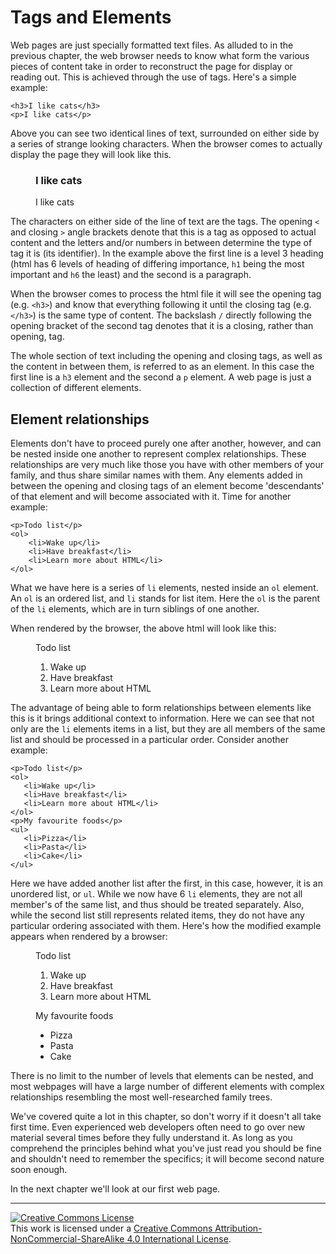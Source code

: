 # Tags and Elements
Web pages are just specially formatted text files. As alluded to in the previous chapter, the web browser needs to know what form the various pieces of content take in order to reconstruct the page for display or reading out. This is achieved through the use of tags. Here's a simple example:
```
<h3>I like cats</h3>
<p>I like cats</p>
```
Above you can see two identical lines of text, surrounded on either side by a series of strange looking characters. When the browser comes to actually display the page they will look like this.

<figure>
<h3>I like cats</h3>
<p>I like cats</p>
</figure>

The characters on either side of the line of text are the tags. The opening `<` and closing `>` angle brackets denote that this is a tag as opposed to actual content and the letters and/or numbers in between determine the type of tag it is (its identifier). In the example above the first line is a level 3 heading (html has 6 levels of heading of differing importance, `h1` being the most important and `h6` the least) and the second is a paragraph.

When the browser comes to process the html file it will see the opening tag (e.g. `<h3>`) and know that everything following it until the closing tag (e.g. `</h3>`) is the same type of content. The backslash `/` directly following the opening bracket of the second tag denotes that it is a closing, rather than opening, tag.

The whole section of text including the opening and closing tags, as well as the content in between them, is referred to as an element. In this case the first line is a `h3` element and the second a `p` element. A web page is just a collection of different elements.

## Element relationships
Elements don't have to proceed purely one after another, however, and can be nested inside one another to represent complex relationships. These relationships are very much like those you have with other members of your family, and thus share similar names with them. Any elements added in between the opening and closing tags of an element become 'descendants' of that element and will become associated with it. Time for another example:
```
<p>Todo list</p>
<ol>
    <li>Wake up</li>
    <li>Have breakfast</li>
    <li>Learn more about HTML</li>
</ol>
```
What we have here is a series of `li` elements, nested inside an `ol` element. An `ol` is an ordered list, and `li` stands for list item. Here the `ol` is the parent of the `li` elements, which are in turn siblings of one another.

When rendered by the browser, the above html will look like this:
<figure>
<p>Todo list</p>
<ol>
    <li>Wake up</li>
    <li>Have breakfast</li>
    <li>Learn more about HTML</li>
</ol>
</figure>

The advantage of being able to form relationships between elements like this is it brings additional context to information. Here we can see that not only are the `li` elements items in a list, but they are all members of the same list and should be processed in a particular order. Consider another example:
 ```
<p>Todo list</p>
<ol>
    <li>Wake up</li>
    <li>Have breakfast</li>
    <li>Learn more about HTML</li>
</ol>
<p>My favourite foods</p>
<ul>
    <li>Pizza</li>
    <li>Pasta</li>
    <li>Cake</li>
</ul>
```
Here we have added another list after the first, in this case, however, it is an unordered list, or `ul`. While we now have 6 `li` elements, they are not all member's of the same list, and thus should be treated separately. Also, while the second list still represents related items, they do not have any particular ordering associated with them. Here's how the modified example appears when rendered by a browser:
<figure>
<p>Todo list</p>
<ol>
    <li>Wake up</li>
    <li>Have breakfast</li>
    <li>Learn more about HTML</li>
</ol>
<p>My favourite foods</p>
<ul>
    <li>Pizza</li>
    <li>Pasta</li>
    <li>Cake</li>
</ul>
</figure>

There is no limit to the number of levels that elements can be nested, and most webpages will have a large number of different elements with complex relationships resembling the most well-researched family trees.

We've covered quite a lot in this chapter, so don't worry if it doesn't all take first time. Even experienced web developers often need to go over new material several times before they fully understand it. As long as you comprehend the principles behind what you've just read you should be fine and shouldn't need to remember the specifics; it will become second nature soon enough.

In the next chapter we'll look at our first web page.

---
<a rel="license" href="http://creativecommons.org/licenses/by-nc-sa/4.0/"><img alt="Creative Commons License" style="border-width:0" src="https://i.creativecommons.org/l/by-nc-sa/4.0/88x31.png" /></a><br />This work is licensed under a <a rel="license" href="http://creativecommons.org/licenses/by-nc-sa/4.0/">Creative Commons Attribution-NonCommercial-ShareAlike 4.0 International License</a>.